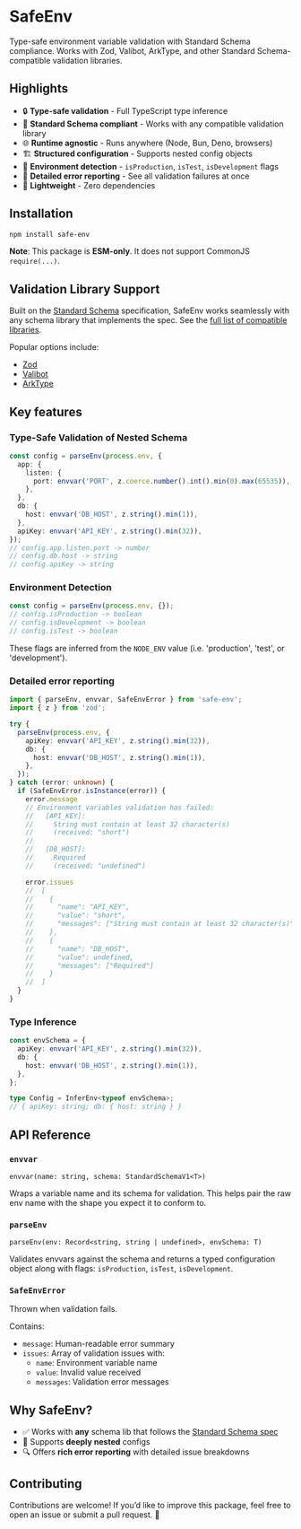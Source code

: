# SafeEnv

Type-safe environment variable validation with Standard Schema compliance.
Works with Zod, Valibot, ArkType, and other Standard Schema-compatible validation libraries.

## Highlights

- 🔒 **Type-safe validation** - Full TypeScript type inference
- 🔌 **Standard Schema compliant** - Works with any compatible validation library
- 🌐 **Runtime agnostic** - Runs anywhere (Node, Bun, Deno, browsers)
- 🏗️ **Structured configuration** - Supports nested config objects
- 🚦 **Environment detection** - `isProduction`, `isTest`, `isDevelopment` flags
- 📜 **Detailed error reporting** - See all validation failures at once
- 🚀 **Lightweight** - Zero dependencies

## Installation

```bash
npm install safe-env
```

**Note**: This package is **ESM-only**. It does not support CommonJS `require(...)`.

## Validation Library Support

Built on the [Standard Schema](https://standardschema.dev) specification,
SafeEnv works seamlessly with any schema library that implements the spec.
See the [full list of compatible libraries](https://standardschema.dev#what-schema-libraries-implement-the-spec).

Popular options include:
- [Zod](https://zod.dev)
- [Valibot](https://valibot.dev)
- [ArkType](https://arktype.io)

## Key features

### Type-Safe Validation of Nested Schema

```typescript
const config = parseEnv(process.env, {
  app: {
    listen: {
      port: envvar('PORT', z.coerce.number().int().min(0).max(65535)),
    },
  },
  db: {
    host: envvar('DB_HOST', z.string().min(1)),
  },
  apiKey: envvar('API_KEY', z.string().min(32)),
});
// config.app.listen.port -> number
// config.db.host -> string
// config.apiKey -> string
```

### Environment Detection

```typescript
const config = parseEnv(process.env, {});
// config.isProduction -> boolean
// config.isDevelopment -> boolean
// config.isTest -> boolean
```

These flags are inferred from the `NODE_ENV` value (i.e. 'production', 'test', or 'development').

### Detailed error reporting

```typescript
import { parseEnv, envvar, SafeEnvError } from 'safe-env';
import { z } from 'zod';

try {
  parseEnv(process.env, {
    apiKey: envvar('API_KEY', z.string().min(32)),
    db: {
      host: envvar('DB_HOST', z.string().min(1)),
    },
  });
} catch (error: unknown) {
  if (SafeEnvError.isInstance(error)) {
    error.message
    // Environment variables validation has failed:
    //   [API_KEY]:
    //     String must contain at least 32 character(s)
    //     (received: "short")
    //
    //   [DB_HOST]:
    //     Required
    //     (received: "undefined")

    error.issues
    //  [
    //    {
    //      "name": "API_KEY",
    //      "value": "short",
    //      "messages": ["String must contain at least 32 character(s)"]
    //    },
    //    {
    //      "name": "DB_HOST",
    //      "value": undefined,
    //      "messages": ["Required"]
    //    }
    //  ]
  }
}
```

### Type Inference

```typescript
const envSchema = {
  apiKey: envvar('API_KEY', z.string().min(32)),
  db: {
    host: envvar('DB_HOST', z.string().min(1)),
  },
};

type Config = InferEnv<typeof envSchema>;
// { apiKey: string; db: { host: string } }
```

## API Reference

### `envvar`

`envvar(name: string, schema: StandardSchemaV1<T>)`

Wraps a variable name and its schema for validation.
This helps pair the raw env name with the shape you expect it to conform to.

### `parseEnv`

`parseEnv(env: Record<string, string | undefined>, envSchema: T)`

Validates envvars against the schema and returns a typed configuration object
along with flags: `isProduction`, `isTest`, `isDevelopment`.

### `SafeEnvError`

Thrown when validation fails.

Contains:
- `message`: Human-readable error summary
- `issues`: Array of validation issues with:
  - `name`: Environment variable name
  - `value`: Invalid value received
  - `messages`: Validation error messages

## Why SafeEnv?

- ✅ Works with **any** schema lib that follows the [Standard Schema spec](https://standardschema.dev)
- 🔄 Supports **deeply nested** configs
- 🔍 Offers **rich error reporting** with detailed issue breakdowns

## Contributing

Contributions are welcome!
If you’d like to improve this package, feel free to open an issue or submit a pull request. 🚀
